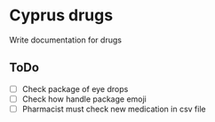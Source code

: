 # Cyprus drugs

Write documentation for drugs

## ToDo
- [ ] Check package of eye drops
- [ ] Check how handle package emoji
- [ ] Pharmacist must check new medication in csv file